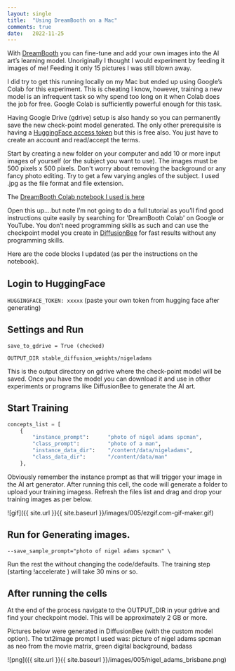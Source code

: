 ```yaml
---
layout: single
title:  "Using DreamBooth on a Mac"
comments: true
date:   2022-11-25
---
```

With [DreamBooth](https://dreambooth.github.io/) you can fine-tune and add your own images into the AI art’s learning model.  Unoriginally I thought I would experiment by feeding it images of me! Feeding it only 15 pictures I was still blown away.

I did try to get this running locally on my Mac but ended up using Google’s Colab for this experiment.  This is cheating I know, however, training a new model is an infrequent task so why spend too long on it when Colab does the job for free.  Google Colab is sufficiently powerful enough for this task.  

Having Google Drive (gdrive) setup is also handy so you can permanently save the new check-point model generated. The only other prerequisite is having a [HuggingFace access token](https://huggingface.co/) but this is free also.  You just have to create an account and read/accept the terms.

Start by creating a new folder on your computer and add 10 or more input images of yourself (or the subject you want to use).  The images must be 500 pixels x 500 pixels.  Don't worry about removing the background or any fancy photo editing. Try to get a few varying angles of the subject. I used .jpg as the file format and file extension.


The [DreamBooth Colab notebook I used is here](https://colab.research.google.com/github/ShivamShrirao/diffusers/blob/main/examples/dreambooth/DreamBooth_Stable_Diffusion.ipynb)

Open this up....but note I’m not going to do a full tutorial as you’ll find good instructions quite easily by searching for 'DreamBooth Colab' on Google or YouTube.  You don’t need programming skills as such and can use the checkpoint model you create in [DiffusionBee](https://diffusionbee.com/) for fast results without any programming skills.

Here are the code blocks I updated (as per the instructions on the notebook).

## Login to HuggingFace

`HUGGINGFACE_TOKEN: xxxxx` (paste your own token from hugging face after generating)

## Settings and Run

`save_to_gdrive = True (checked)`

`OUTPUT_DIR stable_diffusion_weights/nigeladams`

This is the output directory on gdrive where the check-point model will be saved.  Once you have the model you can download it and use in other experiments or programs like DiffusionBee to generate the AI art.

## Start Training

```python
concepts_list = [
    {
        "instance_prompt":      "photo of nigel adams spcman",
        "class_prompt":         "photo of a man",
        "instance_data_dir":    "/content/data/nigeladams",
        "class_data_dir":       "/content/data/man"
    },
```

Obviously remember the instance prompt as that will trigger your image in the AI art generator. After running this cell, the code will generate a folder to upload your training imagess. Refresh the files list and drag and drop your training images as per below.

![gif]({{ site.url }}{{ site.baseurl }}/images/005/ezgif.com-gif-maker.gif)

## Run for Generating images.

`--save_sample_prompt="photo of nigel adams spcman" \`

Run the rest the without changing the code/defaults.  The training step (starting !accelerate ) will take 30 mins or so.

## After running the cells

At the end of the process navigate to the OUTPUT_DIR in your gdrive and find your checkpoint model.  This will be approximately 2 GB or more.

Pictures below were generated in DiffusionBee (with the custom model option). The txt2image prompt I used was: picture of nigel adams spcman as neo from the movie matrix, green digital background, badass

![png]({{ site.url }}{{ site.baseurl }}/images/005/nigel_adams_brisbane.png)

